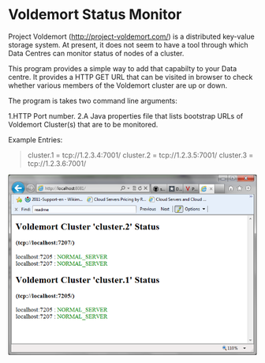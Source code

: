 Voldemort Status Monitor
=======================

Project Voldemort (http://project-voldemort.com/) is a distributed key-value storage system.
At present, it does not seem to have a tool through which Data Centres can monitor status
of nodes of a cluster.

This program provides a simple way to add that capabilty to your Data centre.
It provides a HTTP GET URL that can be visited in browser to check whether various members
of the Voldemort cluster are up or down.

The program is takes two command line arguments:

1.HTTP Port number.
2.A Java properties file that lists bootstrap URLs of Voldemort Cluster(s) that are to be monitored.

Example Entries:
> cluster.1 = tcp://1.2.3.4:7001/
> cluster.2 = tcp://1.2.3.5:7001/
> cluster.3 = tcp://1.2.3.6:7001/

<img src="sample.png" />